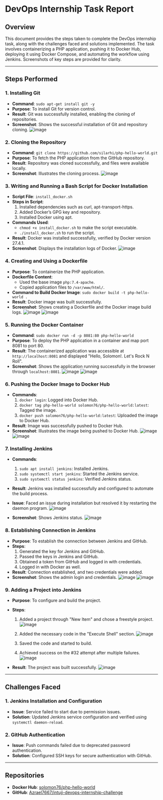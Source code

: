 # DevOps Internship Task Report

## Overview
This document provides the steps taken to complete the DevOps internship task, along with the challenges faced and solutions implemented. The task involves containerizing a PHP application, pushing it to Docker Hub, deploying it using Docker Compose, and automating the workflow using Jenkins. Screenshots of key steps are provided for clarity.

---

## Steps Performed

### 1. Installing Git
- **Command**: `sudo apt-get install git -y`
- **Purpose**: To install Git for version control.
- **Result**: Git was successfully installed, enabling the cloning of repositories.
- **Screenshot**: Shows the successful installation of Git and repository cloning.
![image](https://github.com/user-attachments/assets/bc487dfa-c1a1-4d4a-8bd8-23410e88830f)

### 2. Cloning the Repository
- **Command**: `git clone https://github.com/silarhi/php-hello-world.git`
- **Purpose**: To fetch the PHP application from the GitHub repository.
- **Result**: Repository was cloned successfully, and files were available locally.
- **Screenshot**: Illustrates the cloning process.
![image](https://github.com/user-attachments/assets/b31bb936-878d-4ee2-9730-01fdb9ad56c5)

### 3. Writing and Running a Bash Script for Docker Installation
- **Script File**: `install_docker.sh`
- **Steps in Script**:
  1. Installed dependencies such as curl, apt-transport-https.
  2. Added Docker’s GPG key and repository.
  3. Installed Docker using apt.
- **Commands Used**:
  - `chmod +x install_docker.sh` to make the script executable.
  - `./install_docker.sh` to run the script.
- **Result**: Docker was installed successfully, verified by Docker version 27.4.1.
- **Screenshot**: Displays the installation logs of Docker.
![image](https://github.com/user-attachments/assets/20896360-faf9-4176-9388-809b717e47b7)

### 4. Creating and Using a Dockerfile
- **Purpose**: To containerize the PHP application.
- **Dockerfile Content**:
  - Used the base image `php:7.4-apache`.
  - Copied application files to `/var/www/html/`.
- **Command to Build Docker Image**: `sudo docker build -t php-hello-world .`
- **Result**: Docker image was built successfully.
- **Screenshot**: Shows creating a Dockerfile and the Docker image build logs.
![image](https://github.com/user-attachments/assets/16721b10-5d3e-409f-af8b-9bb383c1037b)
![image](https://github.com/user-attachments/assets/ed4a3031-88ce-481a-aef9-ae65bd9e2e94)

### 5. Running the Docker Container
- **Command**: `sudo docker run -d -p 8081:80 php-hello-world`
- **Purpose**: To deploy the PHP application in a container and map port 8081 to port 80.
- **Result**: The containerized application was accessible at `http://localhost:8081` and displayed "Hello, Solomon!. Let's Rock N Roll".
- **Screenshot**: Shows the application running successfully in the browser through `localhost:8081`.
![image](https://github.com/user-attachments/assets/e50bf5f4-25b9-43a8-ab00-a692a0dec8c4)
![image](https://github.com/user-attachments/assets/51ded677-ce2d-4bb0-a0be-c8e36957183c)

### 6. Pushing the Docker Image to Docker Hub
- **Commands**:
  1. `docker login`: Logged into Docker Hub.
  2. `docker tag php-hello-world solomon76/php-hello-world:latest`: Tagged the image.
  3. `docker push solomon76/php-hello-world:latest`: Uploaded the image to Docker Hub.
- **Result**: Image was successfully pushed to Docker Hub.
- **Screenshot**: Illustrates the image being pushed to Docker Hub.
![image](https://github.com/user-attachments/assets/955e75cd-22b9-4a38-9f65-f0f451b1d412)
![image](https://github.com/user-attachments/assets/58243c10-1261-4666-879e-db180055b915)

### 7. Installing Jenkins
- **Commands**:
  1. `sudo apt install jenkins`: Installed Jenkins.
  2. `sudo systemctl start jenkins`: Started the Jenkins service.
  3. `sudo systemctl status jenkins`: Verified Jenkins status.
- **Result**: Jenkins was installed successfully and configured to automate the build process.
- **Issue**: Faced an issue during installation but resolved it by restarting the daemon program.
  ![image](https://github.com/user-attachments/assets/2e0a9ab8-66d6-4c4a-bbc8-a8a8ae9a7a9b)

- **Screenshot**: Shows Jenkins status.
![image](https://github.com/user-attachments/assets/680c0a60-578d-43c8-a89a-b513959a53af)


### 8. Establishing Connection in Jenkins
- **Purpose**: To establish the connection between Jenkins and GitHub.
- **Steps**:
  1. Generated the key for Jenkins and GitHub.
  2. Passed the keys in Jenkins and GitHub.
  3. Obtained a token from GitHub and logged in with credentials.
  4. Logged in with Docker as well.
- **Result**: Connection established, and two credentials were added.
- **Screenshot**: Shows the admin login and credentials.
  ![image](https://github.com/user-attachments/assets/6d30421f-4332-4df4-b191-a4e37e5d02dc)
![image](https://github.com/user-attachments/assets/df1ff568-6866-40f2-9cde-070d31248305)


### 9. Adding a Project into Jenkins
- **Purpose**: To configure and build the project.
- **Steps**:
  1. Added a project through "New Item" and chose a freestyle project.
  ![image](https://github.com/user-attachments/assets/8c457b37-c796-4d63-99f1-781d596a89f0)
  2. Added the necessary code in the "Execute Shell" section.
  ![image](https://github.com/user-attachments/assets/ff75b0a1-1463-4977-b9cb-361ed13988b8)

  3. Saved the code and started to build.
  4. Achieved success on the #32 attempt after multiple failures.
     ![image](https://github.com/user-attachments/assets/abf6d4d0-d4f0-4ff2-b772-46e52b768330)

- **Result**: The project was built successfully.
![image](https://github.com/user-attachments/assets/8ce2b54d-1c7d-4704-bdd8-a2653dc92ea4)

---

## Challenges Faced

### 1. Jenkins Installation and Configuration
- **Issue**: Service failed to start due to permission issues.
- **Solution**: Updated Jenkins service configuration and verified using `systemctl daemon-reload`.

### 2. GitHub Authentication
- **Issue**: Push commands failed due to deprecated password authentication.
- **Solution**: Configured SSH keys for secure authentication with GitHub.

---

## Repositories

- **Docker Hub**: [solomon76/php-hello-world](https://hub.docker.com/repository/docker/solomon76/php-hello-world/general)
- **GitHub**: [Azrael7667/intuji-devops-internship-challenge](https://github.com/Azrael7667/intuji-devops-internship-challenge)
